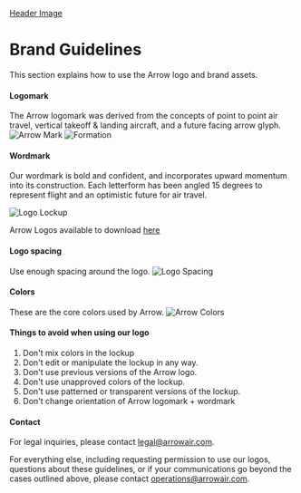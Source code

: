 [Header Image](/images/brand-guidelines_header-image.png)
# Brand Guidelines
This section explains how to use the Arrow logo and brand assets.

#### Logomark
The Arrow logomark was derived from the concepts of point to point air travel, vertical takeoff & landing aircraft, and a future facing arrow glyph.
![Arrow Mark](/images/brand-guidelines_mark.png)
![Formation](/images/brand-guidelines_logo-formation.gif)
#### Wordmark
Our wordmark is bold and confident, and incorporates upward momentum into its construction. Each letterform has been angled 15 degrees to represent flight and an optimistic future for air travel.

![Logo Lockup](/images/brand-guidelines_lockup.png)

Arrow Logos available to download [here](https://drive.google.com/drive/folders/1xcmC-tizxkAKE3sXJv6txlFadQDzOGi8?usp=drive_link)

#### Logo spacing
Use enough spacing around the logo.
![Logo Spacing](/images/brand-guidelines_lockup-clearspace.png)

#### Colors
These are the core colors used by Arrow.
![Arrow Colors](/images/brand-guidelines_primary-colors.png)

#### Things to avoid when using our logo
1. Don't mix colors in the lockup
2. Don't edit or manipulate the lockup in any way.
3. Don't use previous versions of the Arrow logo.
4. Don't use unapproved colors of the lockup.
5. Don't use patterned or transparent versions of the lockup.
6. Don't change orientation of Arrow logomark + wordmark

#### Contact
For legal inquiries, please contact legal@arrowair.com.

For everything else, including requesting permission to use our logos, questions about these guidelines, or if your communications go beyond the cases outlined above, please contact operations@arrowair.com.